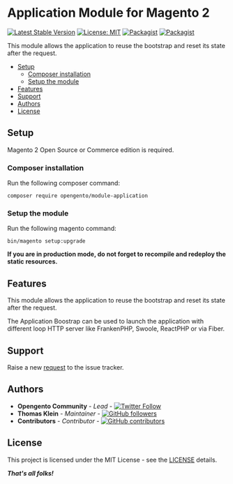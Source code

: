 # Application Module for Magento 2

[![Latest Stable Version](https://img.shields.io/packagist/v/opengento/module-application.svg?style=flat-square)](https://packagist.org/packages/opengento/module-application)
[![License: MIT](https://img.shields.io/github/license/opengento/magento2-application.svg?style=flat-square)](./LICENSE)
[![Packagist](https://img.shields.io/packagist/dt/opengento/module-application.svg?style=flat-square)](https://packagist.org/packages/opengento/module-application/stats)
[![Packagist](https://img.shields.io/packagist/dm/opengento/module-application.svg?style=flat-square)](https://packagist.org/packages/opengento/module-application/stats)

This module allows the application to reuse the bootstrap and reset its state after the request.

- [Setup](#setup)
    - [Composer installation](#composer-installation)
    - [Setup the module](#setup-the-module)
- [Features](#features)
- [Support](#support)
- [Authors](#authors)
- [License](#license)

## Setup

Magento 2 Open Source or Commerce edition is required.

### Composer installation

Run the following composer command:

```
composer require opengento/module-application
```

### Setup the module

Run the following magento command:

```
bin/magento setup:upgrade
```

**If you are in production mode, do not forget to recompile and redeploy the static resources.**

## Features

This module allows the application to reuse the bootstrap and reset its state after the request.

The Application Boostrap can be used to launch the application with different loop HTTP server like FrankenPHP, Swoole, ReactPHP or via Fiber.

## Support

Raise a new [request](https://github.com/opengento/magento2-application/issues) to the issue tracker.

## Authors

- **Opengento Community** - *Lead* - [![Twitter Follow](https://img.shields.io/twitter/follow/opengento.svg?style=social)](https://twitter.com/opengento)
- **Thomas Klein** - *Maintainer* - [![GitHub followers](https://img.shields.io/github/followers/thomas-kl1.svg?style=social)](https://github.com/thomas-kl1)
- **Contributors** - *Contributor* - [![GitHub contributors](https://img.shields.io/github/contributors/opengento/magento2-application.svg?style=flat-square)](https://github.com/opengento/magento2-application/graphs/contributors)

## License

This project is licensed under the MIT License - see the [LICENSE](./LICENSE) details.

***That's all folks!***
